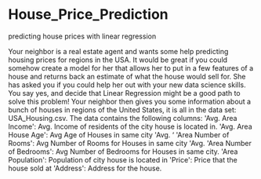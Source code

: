 # House_Price_Prediction
predicting house prices with linear regression

Your neighbor is a real estate agent and wants some help predicting housing prices for
regions in the USA. It would be great if you could somehow create a model for her that
allows her to put in a few features of a house and returns back an estimate of what the
house would sell for.
She has asked you if you could help her out with your new data science skills. You say
yes, and decide that Linear Regression might be a good path to solve this problem!
Your neighbor then gives you some information about a bunch of houses in regions of the
United States, it is all in the data set: USA_Housing.csv.
The data contains the following columns:
'Avg. Area Income': Avg. Income of residents of the city house is located in.
'Avg. Area House Age': Avg Age of Houses in same city 'Avg. ‘
'Area Number of Rooms': Avg Number of Rooms for Houses in same city 'Avg.
'Area Number of Bedrooms': Avg Number of Bedrooms for Houses in same city.
'Area Population': Population of city house is located in
'Price': Price that the house sold at
'Address': Address for the house.
